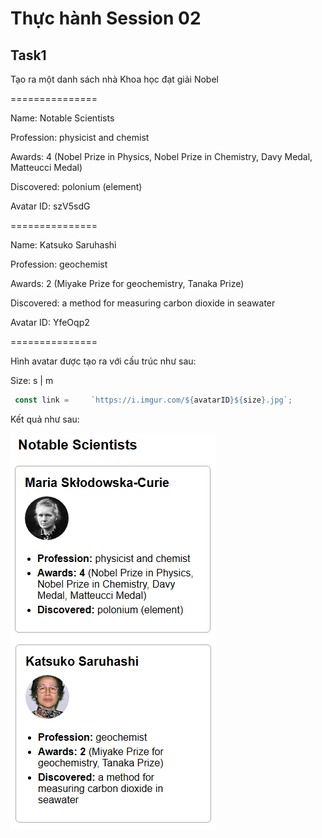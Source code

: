 # Thực hành Session 02


## Task1

Tạo ra một danh sách nhà Khoa học đạt giải Nobel

===============

Name: Notable Scientists

Profession: physicist and chemist

Awards: 4 (Nobel Prize in Physics, Nobel Prize in Chemistry, Davy Medal, Matteucci Medal)

Discovered: polonium (element)

Avatar ID: szV5sdG

===============

Name: Katsuko Saruhashi

Profession: geochemist

Awards: 2 (Miyake Prize for geochemistry, Tanaka Prize)

Discovered: a method for measuring carbon dioxide in seawater

Avatar ID: YfeOqp2

===============

Hình avatar được tạo ra với cấu trúc như sau: 

Size: s | m

```js
 const link =     `https://i.imgur.com/${avatarID}${size}.jpg`;
```

Kết quả như sau:

![ui](ui.png)